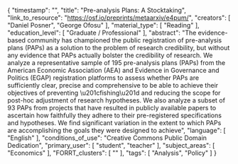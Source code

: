 {
    "timestamp": "",
    "title": "Pre-analysis Plans: A Stocktaking",
    "link_to_resource": "https://osf.io/preprints/metaarxiv/e4pum/",
    "creators": [
        "Daniel Posner",
        "George Ofosu"
    ],
    "material_type": [
        "Reading"
    ],
    "education_level": [
        "Graduate / Professional"
    ],
    "abstract": "The evidence-based community has championed the public registration of pre-analysis plans (PAPs) as a solution to the problem of research credibility, but without any evidence that PAPs actually bolster the credibility of research. We analyze a representative sample of 195 pre-analysis plans (PAPs) from the American Economic Association (AEA) and Evidence in Governance and Politics (EGAP) registration platforms to assess whether PAPs are sufficiently clear, precise and comprehensive to be able to achieve their objectives of preventing \u201cfishing\u201d and reducing the scope for post-hoc adjustment of research hypotheses. We also analyze a subset of 93 PAPs from projects that have resulted in publicly available papers to ascertain how faithfully they adhere to their pre-registered specifications and hypotheses. We find significant variation in the extent to which PAPs are accomplishing the goals they were designed to achieve",
    "language": [
        "English"
    ],
    "conditions_of_use": "Creative Commons Public Domain Dedication",
    "primary_user": [
        "student",
        "teacher"
    ],
    "subject_areas": [
        "Economics"
    ],
    "FORRT_clusters": [
        ""
    ],
    "tags": [
        "Analysis",
        "Policy"
    ]
}